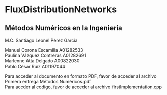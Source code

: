 # FluxDistributionNetworks

## Métodos Numéricos en la Ingeniería

M.C. Santiago Leonel Pérez García

Manuel Corona Escamilla A01282533  
Paulina Vázquez Contreras A01282691  
Marlenne Atta Delgado A00822030  
Pablo César Ruíz A01197044  

Para acceder al documento en formato PDF, favor de acceder al archivo Primera entrega Métodos Numéricos.pdf  
Para accder al codigo, favor de acceder al archivo firstImplementation.cpp
